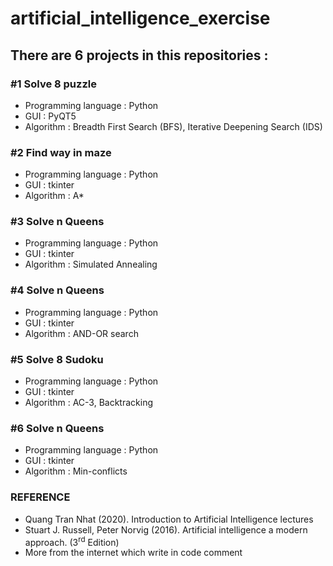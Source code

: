 # artificial_intelligence_exercise

## There are 6 projects in this repositories :

### #1 Solve 8 puzzle
 - Programming language : Python
 - GUI : PyQT5
 - Algorithm : Breadth First Search (BFS), Iterative Deepening Search (IDS)


### #2 Find way in maze
 - Programming language : Python
 - GUI : tkinter
 - Algorithm : A*


### #3 Solve n Queens
 - Programming language : Python
 - GUI : tkinter
 - Algorithm : Simulated Annealing


### #4 Solve n Queens
 - Programming language : Python
 - GUI : tkinter
 - Algorithm : AND-OR search

 
### #5 Solve 8 Sudoku
 - Programming language : Python
 - GUI : tkinter
 - Algorithm : AC-3, Backtracking


### #6 Solve n Queens
 - Programming language : Python
 - GUI : tkinter
 - Algorithm : Min-conflicts



### REFERENCE
 - Quang Tran Nhat (2020). Introduction to Artificial Intelligence lectures
 - Stuart J. Russell, Peter Norvig (2016). Artificial intelligence a modern approach. (3<sup>rd</sup> Edition)
 - More from the internet which write in code comment


